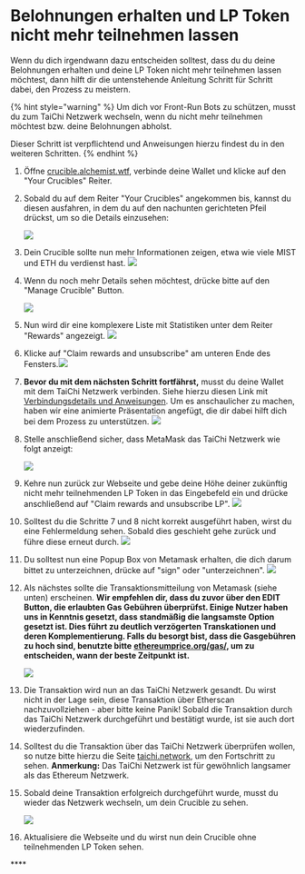 # Belohnungen erhalten und LP Token nicht mehr teilnehmen lassen

Wenn du dich irgendwann dazu entscheiden solltest, dass du du deine Belohnungen erhalten und deine LP Token nicht mehr teilnehmen lassen möchtest, dann hilft dir die untenstehende Anleitung Schritt für Schritt dabei, den Prozess zu meistern.

{% hint style="warning" %}
Um dich vor Front-Run Bots zu schützen, musst du zum TaiChi Netzwerk wechseln, wenn du nicht mehr teilnehmen möchtest bzw. deine Belohnungen abholst.

Dieser Schritt ist verpflichtend und Anweisungen hierzu findest du in den weiteren Schritten.
{% endhint %}

1. Öffne [crucible.alchemist.wtf](https://crucible.alchemist.wtf/), verbinde deine Wallet und klicke auf den "Your Crucibles" Reiter.
2. Sobald du auf dem Reiter "Your Crucibles" angekommen bis, kannst du diesen ausfahren, in dem du auf den nachunten gerichteten Pfeil drückst, um so die Details einzusehen:

  
   ![](../../.gitbook/assets/screenshot-2021-05-07-at-12.50.58.png) 

3. Dein Crucible sollte nun mehr Informationen zeigen, etwa wie viele MIST und ETH du verdienst hast. ![](../../.gitbook/assets/screenshot-2021-05-07-at-12.50.42.png) 
4. Wenn du noch mehr Details sehen möchtest, drücke bitte auf den "Manage Crucible" Button. 

  
   ![](../../.gitbook/assets/screenshot-2021-05-07-at-12.51.04.png) 

5. Nun wird dir eine komplexere Liste mit Statistiken unter dem Reiter "Rewards" angezeigt.  ![](../../.gitbook/assets/screenshot-2021-05-07-at-12.51.22.png) 
6. Klicke auf "Claim rewards and unsubscribe" am unteren Ende des Fensters.![](../../.gitbook/assets/screenshot-2021-05-07-at-13.05.52.png) 
7. **Bevor du mit dem nächsten Schritt fortfährst,** musst du deine Wallet mit dem TaiChi Netzwerk verbinden. Siehe hierzu diesen Link mit [Verbindungsdetails und Anweisungen](https://github.com/Taichi-Network/docs/blob/master/sendPriveteTx_tutorial.md). Um es anschaulicher zu machen, haben wir eine animierte Präsentation angefügt, die dir dabei hilft dich bei dem Prozess zu unterstützen.  ![](../../.gitbook/assets/taichi-network-add.gif) 
8. Stelle anschließend sicher, dass MetaMask das TaiChi Netzwerk wie folgt anzeigt:

   ![](https://i.imgur.com/kszVVbq.png)

9. Kehre nun zurück zur Webseite und gebe deine Höhe deiner zukünftig nicht mehr teilnehmenden LP Token in das Eingebefeld ein und drücke anschließend auf "Claim rewards and unsubscribe LP". ![](../../.gitbook/assets/screenshot-2021-05-07-at-13.06.00.png) 
10. Solltest du die Schritte 7 und 8 nicht korrekt ausgeführt haben, wirst du eine Fehlermeldung sehen. Sobald dies geschieht gehe zurück und führe diese erneut durch.  ![](../../.gitbook/assets/screenshot-2021-05-07-at-13.06.44.png) 
11. Du solltest nun eine Popup Box von Metamask erhalten, die dich darum bittet zu unterzeichnen, drücke auf "sign" oder "unterzeichnen".  ![](../../.gitbook/assets/screenshot-2021-05-07-at-13.11.35.png) 
12. Als nächstes sollte die Transaktionsmitteilung von Metamask \(siehe unten\) erscheinen. **Wir empfehlen dir, dass du zuvor über den EDIT Button, die erlaubten Gas Gebühren überprüfst. Einige Nutzer haben uns in Kenntnis gesetzt, dass standmäßig die langsamste Option gesetzt ist. Dies führt zu deutlich verzögerten Transkationen und deren Komplementierung. Falls du besorgt bist, dass die Gasgebühren zu hoch sind, benutzte bitte** [**ethereumprice.org/gas/**](https://ethereumprice.org/gas/)**, um zu entscheiden, wann der beste Zeitpunkt ist.**

    ![](../../.gitbook/assets/screenshot-2021-05-07-at-13.11.44.png) 

13. Die Transaktion wird nun an das TaiChi Netzwerk gesandt. Du wirst nicht in der Lage sein, diese Transaktion über Etherscan nachzuvollziehen - aber bitte keine Panik! Sobald die Transaktion durch das TaiChi Netzwerk durchgeführt und bestätigt wurde, ist sie auch dort wiederzufinden.
14. Solltest du die Transaktion über das TaiChi Netzwerk überprüfen wollen, so nutze bitte hierzu die Seite [taichi.network](https://taichi.network/), um den Fortschritt zu sehen.  **Anmerkung:** Das TaiChi Netzwerk ist für gewöhnlich langsamer als das Ethereum Netzwerk.
15. Sobald deine Transaktion erfolgreich durchgeführt wurde, musst du wieder das Netzwerk wechseln, um dein Crucible zu sehen.

    ![](https://i.imgur.com/fcPY6Zp.png) 

16. Aktualisiere die Webseite und du wirst nun dein Crucible ohne teilnehmenden LP Token sehen.

\*\*\*\*

